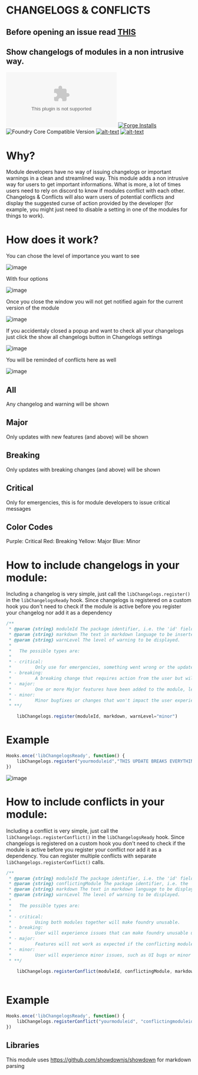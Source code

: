 # CHANGELOGS & CONFLICTS
## Before opening an issue read [THIS](https://github.com/theripper93/Levels/blob/v9/ISSUES.md)
## Show changelogs of modules in a non intrusive way.

![Latest Release Download Count](https://img.shields.io/github/downloads/theripper93/libChangelogs/latest/module.zip?color=2b82fc&label=DOWNLOADS&style=for-the-badge) [![Forge Installs](https://img.shields.io/badge/dynamic/json?label=Forge%20Installs&query=package.installs&suffix=%25&url=https%3A%2F%2Fforge-vtt.com%2Fapi%2Fbazaar%2Fpackage%2FlibChangelogs&colorB=03ff1c&style=for-the-badge)](https://forge-vtt.com/bazaar#package=libChangelogs) ![Foundry Core Compatible Version](https://img.shields.io/badge/dynamic/json.svg?url=https%3A%2F%2Fraw.githubusercontent.com%2Ftheripper93%2FlibChangelogs%2Fmain%2Fmodule.json&label=Foundry%20Version&query=$.compatibleCoreVersion&colorB=orange&style=for-the-badge) [![alt-text](https://img.shields.io/badge/-Patreon-%23ff424d?style=for-the-badge)](https://www.patreon.com/theripper93) [![alt-text](https://img.shields.io/badge/-Discord-%235662f6?style=for-the-badge)](https://discord.gg/F53gBjR97G)

# Why?

Module developers have no way of issuing changelogs or important warnings in a clean and streamlined way. This module adds a non intrusive way for users to get important informations. What is more, a lot of times users need to rely on discord to know if modules conflict with each other. Changelogs & Conflicts will also warn users of potential conflicts and display the suggested curse of action provided by the developer (for example, you might just need to disable a setting in one of the modules for things to work).

# How does it work?

You can chose the level of importance you want to see

![image](https://user-images.githubusercontent.com/1346839/127586817-23289481-6cb4-4fcd-a50f-d9fcdaa14fd5.png)

With four options

![image](https://user-images.githubusercontent.com/1346839/127586846-b7b603a2-8561-47a4-990a-9507a0a76daf.png)

Once you close the window you will not get notified again for the current version of the module

![image](https://user-images.githubusercontent.com/1346839/127656038-5172c5a0-d480-4522-b151-4ee28a451fa6.png)

If you accidentaly closed a popup and want to check all your changelogs just click the show all changelogs button in Changelogs settings

![image](https://user-images.githubusercontent.com/1346839/127587526-a54346b2-aa79-43aa-b1dc-bcba1fe22252.png)

You will be reminded of conflicts here as well

![image](https://user-images.githubusercontent.com/1346839/146197946-820533a1-d1cc-42f8-9494-d4e50d46f866.png)



## All
Any changelog and warning will be shown

## Major
Only updates with new features (and above) will be shown

## Breaking
Only updates with breaking changes (and above) will be shown

## Critical
Only for emergencies, this is for module developers to issue critical messages

## Color Codes

Purple: Critical
Red: Breaking
Yellow: Major
Blue: Minor

# How to include changelogs in your module:
Including a changelog is very simple, just call the `libChangelogs.register()` in the `libChangelogsReady` hook. Since changelogs is registered on a custom hook you don't need to check if the module is active before you register your changelog nor add it as a dependency

```js
/**
 * @param {string} moduleId The package identifier, i.e. the 'id' field in your module/system/world's manifest.json
 * @param {string} markdown The text in markdown language to be inserted into the changelog
 * @param {string} warnLevel The level of warning to be displayed.
 * 
 *   The possible types are:
 * 
 * - critical: 
 *         Only use for emergencies, something went wrong or the update requires immidiate action from the user. This warning level CANNOT be disable by the user
 * - breaking:
 *         A breaking change that requires action from the user but will not cause issues if left unattended (eg. a new feature that requires some manual configuration changes).
 * - major:
 *         One or more Major features have been added to the module, let the user know what they do or link to other resources.
 * - minor:
 *         Minor bugfixes or changes that won't impact the user experience with your module (this is the default option).
 * **/

    libChangelogs.register(moduleId, markdown, warnLevel="minor")
```

# Example

```js
Hooks.once('libChangelogsReady', function() {
    libChangelogs.register("yourmoduleid","THIS UPDATE BREAKS EVERYTHING","critical")
})
```

![image](https://user-images.githubusercontent.com/1346839/127656111-fdfc19ce-b98e-4bfd-ae3b-ad7e85430b41.png)


# How to include conflicts in your module:
Including a conflict is very simple, just call the `libChangelogs.registerConflict()` in the `libChangelogsReady` hook. Since changelogs is registered on a custom hook you don't need to check if the module is active before you register your conflict nor add it as a dependency. You can register multiple conflicts with separate `libChangelogs.registerConflict()` calls.

```js
/**
 * @param {string} moduleId The package identifier, i.e. the 'id' field in your module/system/world's manifest.json
 * @param {string} conflictingModule The package identifier, i.e. the 'id' field of the conflicting module.
 * @param {string} markdown The text in markdown language to be displayed for the conflict.
 * @param {string} warnLevel The level of warning to be displayed.
 * 
 *   The possible types are:
 * 
 * - critical: 
 *         Using both modules together will make foundry unusable.
 * - breaking:
 *         User will experience issues that can make foundry unusable under specific circumstances if the conflicting module is enabled.
 * - major:
 *         Features will not work as expected if the conflicting module is enabled.
 * - minor:
 *         User will experience minor issues, such as UI bugs or minor features not working - the user might need to disable some features from your or the conflicting module for things to work correctly.
 * **/

    libChangelogs.registerConflict(moduleId, conflictingModule, markdown, warnLevel)
   
```

# Example

```js
Hooks.once('libChangelogsReady', function() {
    libChangelogs.registerConflict("yourmoduleid", "conflictingmoduleid","Enabling both modules will cause foundry to not function","critical")
})
```


## Libraries

This module uses https://github.com/showdownjs/showdown for markdown parsing
